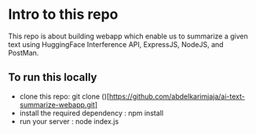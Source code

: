 # Intro to this repo
This repo is about building webapp which enable us to summarize a given text using HuggingFace Interference API, ExpressJS, NodeJS, and PostMan.

## To run this locally
- clone this repo: git clone ()[https://github.com/abdelkarimjaja/ai-text-summarize-webapp.git]
- install the required dependency : npm install
- run your server : node index.js
